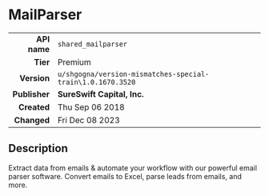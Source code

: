 # MailParser
| | |
|-:|-|
|**API name**|`shared_mailparser`|
|**Tier**|Premium|
|**Version**|`u/shgogna/version-mismatches-special-train\1.0.1670.3520`|
|**Publisher**|**SureSwift Capital, Inc.**|
|**Created**|Thu Sep 06 2018|
|**Changed**|Fri Dec 08 2023|

## Description
Extract data from emails & automate your workflow with our powerful email parser software. Convert emails to Excel, parse leads from emails, and more.
